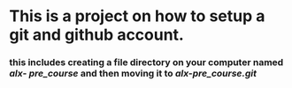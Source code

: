 # This is a project on how to setup a git and github account.
### this includes creating a file directory on your computer named *alx- pre_course* and then moving it to *alx-pre_course.git*